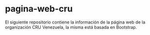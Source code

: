 # pagina-web-cru
El siguiente repositorio contiene la información de la página web de la organización CRU Venezuela, la misma está basada en Bootstrap.
